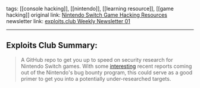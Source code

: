 tags:  [[console hacking]], [[nintendo]], [[learning resource]], [[game hacking]]
original link: [Nintendo Switch Game Hacking Resources](https://github.com/nintendoSwitch12/NintendoSwitchGameHacking?ref=blog.exploits.club) 
newsletter link: [exploits.club Weekly Newsletter 01](https://blog.exploits.club/vuln-research-newsletter-01/)

---
## Exploits Club Summary:
> A GitHub repo to get you up to speed on security research for Nintendo Switch games. With some [interesting](https://hackerone.com/reports/1541273?ref=blog.exploits.club) recent reports coming out of the Nintendo's bug bounty program, this could serve as a good primer to get you into a potentially under-researched targets. 